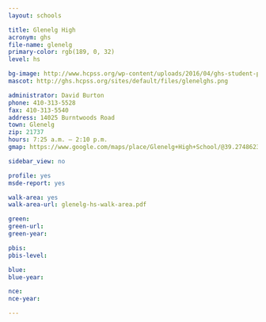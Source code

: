 ```yaml
---
layout: schools

title: Glenelg High
acronym: ghs
file-name: glenelg
primary-color: rgb(189, 0, 32)
level: hs

bg-image: http://www.hcpss.org/wp-content/uploads/2016/04/ghs-student-pep-rally.jpg
mascot: http://ghs.hcpss.org/sites/default/files/glenelghs.png

administrator: David Burton
phone: 410-313-5528
fax: 410-313-5540
address: 14025 Burntwoods Road
town: Glenelg
zip: 21737
hours: 7:25 a.m. – 2:10 p.m.
gmap: https://www.google.com/maps/place/Glenelg+High+School/@39.2748623,-77.0054929,17z/data=!3m1!4b1!4m2!3m1!1s0x89c827c352aede7f:0xc60c42aa9e46c3b?hl=en

sidebar_view: no

profile: yes
msde-report: yes

walk-area: yes
walk-area-url: glenelg-hs-walk-area.pdf

green:
green-url:
green-year:

pbis:
pbis-level:

blue: 
blue-year: 

nce:
nce-year:

---
```

